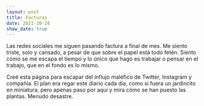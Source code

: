 ```yaml
---
layout: post
title: Facturas
date: 2021-10-26
show_date: true
---
```

Las redes sociales me siguen pasando factura a final de mes. Me siento triste, solo y cansado, a pesar de que sobre el papel  está todo fetén. Siento cómo se me escapa el tiempo y lo único que hago es trabajar o pensar en el trabajo, que en el fondo es lo mismo.

Creé esta página para escapar del influjo maléfico de Twitter, Instagram y compañía. El plan era regar este diario cada día, como si fuera un jardincito en miniatura, pero apenas paso por aquí y mira cómo se han puesto las plantas. Menudo desastre. 

